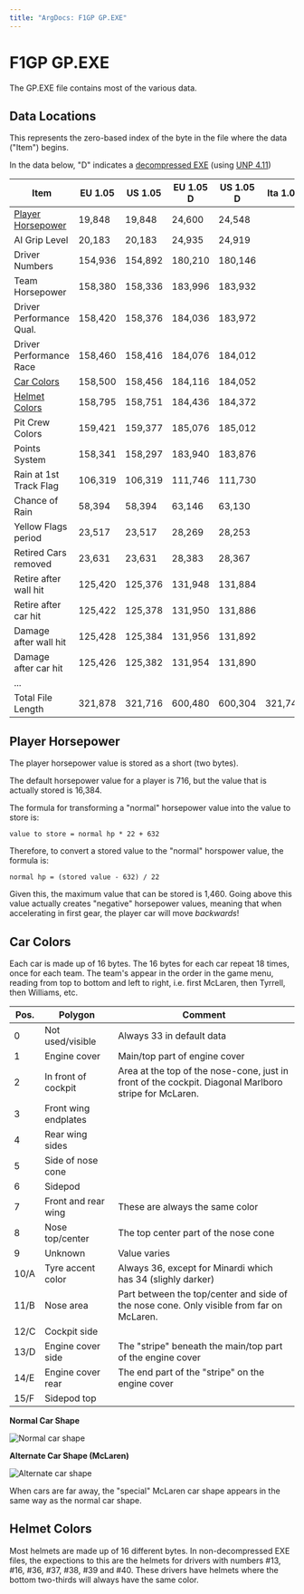 ```yaml
---
title: "ArgDocs: F1GP GP.EXE"
---
```


# F1GP GP.EXE

The GP.EXE file contains most of the various data.

## Data Locations

This represents the zero-based index of the byte in the file where the data ("Item") begins.

In the data below, "D" indicates a [decompressed EXE](/argdocs/misc/decompressed-exe)
(using [UNP 4.11](http://unp.bencastricum.nl))

<table class="table table-bordered table-striped">
    <thead>
        <tr>
            <th>Item</th>
            <th class="text-right">EU 1.05</th>
            <th class="text-right">US 1.05</th>
            <th class="text-right">EU 1.05 D</th>
            <th class="text-right">US 1.05 D</th>
            <th class="text-right">Ita 1.05</th>
            <th class="text-right">EU 1.03</th>
            <th class="text-right">US 1.03</th>
        </tr>
    </thead>
    <tbody>
        <tr>
            <td><a href="#player-horsepower">Player Horsepower</a></td>
            <td class="text-right">19,848</td>
            <td class="text-right">19,848</td>
            <td class="text-right">24,600</td>
            <td class="text-right">24,548</td>
            <td class="text-right"></td>
            <td class="text-right"></td>
            <td class="text-right"></td>
        </tr>
        <tr>
            <td>AI Grip Level</td>
            <td class="text-right">20,183</td>
            <td class="text-right">20,183</td>
            <td class="text-right">24,935</td>
            <td class="text-right">24,919</td>
            <td class="text-right"></td>
            <td class="text-right"></td>
            <td class="text-right"></td>
        </tr>
        <tr>
            <td>Driver Numbers</td>
            <td class="text-right">154,936</td>
            <td class="text-right">154,892</td>
            <td class="text-right">180,210</td>
            <td class="text-right">180,146</td>
            <td class="text-right"></td>
            <td class="text-right"></td>
            <td class="text-right"></td>
        </tr>
        <tr>
            <td>Team Horsepower</td>
            <td class="text-right">158,380</td>
            <td class="text-right">158,336</td>
            <td class="text-right">183,996</td>
            <td class="text-right">183,932</td>
            <td class="text-right"></td>
            <td class="text-right"></td>
            <td class="text-right"></td>
        </tr>
        <tr>
            <td>Driver Performance Qual.</td>
            <td class="text-right">158,420</td>
            <td class="text-right">158,376</td>
            <td class="text-right">184,036</td>
            <td class="text-right">183,972</td>
            <td class="text-right"></td>
            <td class="text-right"></td>
            <td class="text-right"></td>
        </tr>
        <tr>
            <td>Driver Performance Race</td>
            <td class="text-right">158,460</td>
            <td class="text-right">158,416</td>
            <td class="text-right">184,076</td>
            <td class="text-right">184,012</td>
            <td class="text-right"></td>
            <td class="text-right"></td>
            <td class="text-right"></td>
        </tr>
        <tr>
            <td><a href="#car-colors">Car Colors</a></td>
            <td class="text-right">158,500</td>
            <td class="text-right">158,456</td>
            <td class="text-right">184,116</td>
            <td class="text-right">184,052</td>
            <td class="text-right"></td>
            <td class="text-right"></td>
            <td class="text-right"></td>
        </tr>
        <tr>
            <td><a href="#helmet-colors">Helmet Colors</a></td>
            <td class="text-right">158,795</td>
            <td class="text-right">158,751</td>
            <td class="text-right">184,436</td>
            <td class="text-right">184,372</td>
            <td class="text-right"></td>
            <td class="text-right"></td>
            <td class="text-right"></td>
        </tr>
        <tr>
            <td>Pit Crew Colors</td>
            <td class="text-right">159,421</td>
            <td class="text-right">159,377</td>
            <td class="text-right">185,076</td>
            <td class="text-right">185,012</td>
            <td class="text-right"></td>
            <td class="text-right"></td>
            <td class="text-right"></td>
        </tr>
        <tr>
            <td>Points System</td>
            <td class="text-right">158,341</td>
            <td class="text-right">158,297</td>
            <td class="text-right">183,940</td>
            <td class="text-right">183,876</td>
            <td class="text-right"></td>
            <td class="text-right"></td>
            <td class="text-right"></td>
        </tr>
        <tr>
            <td>Rain at 1st Track Flag</td>
            <td class="text-right">106,319</td>
            <td class="text-right">106,319</td>
            <td class="text-right">111,746</td>
            <td class="text-right">111,730</td>
            <td class="text-right"></td>
            <td class="text-right"></td>
            <td class="text-right"></td>
        </tr>
        <tr>
            <td>Chance of Rain</td>
            <td class="text-right">58,394</td>
            <td class="text-right">58,394</td>
            <td class="text-right">63,146</td>
            <td class="text-right">63,130</td>
            <td class="text-right"></td>
            <td class="text-right"></td>
            <td class="text-right"></td>
        </tr>
        <tr>
            <td>Yellow Flags period</td>
            <td class="text-right">23,517</td>
            <td class="text-right">23,517</td>
            <td class="text-right">28,269</td>
            <td class="text-right">28,253</td>
            <td class="text-right"></td>
            <td class="text-right"></td>
            <td class="text-right"></td>
        </tr>
        <tr>
            <td>Retired Cars removed</td>
            <td class="text-right">23,631</td>
            <td class="text-right">23,631</td>
            <td class="text-right">28,383</td>
            <td class="text-right">28,367</td>
            <td class="text-right"></td>
            <td class="text-right"></td>
            <td class="text-right"></td>
        </tr>
        <tr>
            <td>Retire after wall hit</td>
            <td class="text-right">125,420</td>
            <td class="text-right">125,376</td>
            <td class="text-right">131,948</td>
            <td class="text-right">131,884</td>
            <td class="text-right"></td>
            <td class="text-right"></td>
            <td class="text-right"></td>
        </tr>
        <tr>
            <td>Retire after car hit</td>
            <td class="text-right">125,422</td>
            <td class="text-right">125,378</td>
            <td class="text-right">131,950</td>
            <td class="text-right">131,886</td>
            <td class="text-right"></td>
            <td class="text-right"></td>
            <td class="text-right"></td>
        </tr>
        <tr>
            <td>Damage after wall hit</td>
            <td class="text-right">125,428</td>
            <td class="text-right">125,384</td>
            <td class="text-right">131,956</td>
            <td class="text-right">131,892</td>
            <td class="text-right"></td>
            <td class="text-right"></td>
            <td class="text-right"></td>
        </tr>
        <tr>
            <td>Damage after car hit</td>
            <td class="text-right">125,426</td>
            <td class="text-right">125,382</td>
            <td class="text-right">131,954</td>
            <td class="text-right">131,890</td>
            <td class="text-right"></td>
            <td class="text-right"></td>
            <td class="text-right"></td>
        </tr>
        <tr>
            <td>...</td>
            <td class="text-right"></td>
            <td class="text-right"></td>
            <td class="text-right"></td>
            <td class="text-right"></td>
            <td class="text-right"></td>
            <td class="text-right"></td>
            <td class="text-right"></td>
        </tr>
        <tr>
            <td>Total File Length</td>
            <td class="text-right">321,878</td>
            <td class="text-right">321,716</td>
            <td class="text-right">600,480</td>
            <td class="text-right">600,304</td>
            <td class="text-right">321,748</td>
            <td class="text-right">332,890</td>
            <td class="text-right">332,840</td>
        </tr>
    </tbody>
</table>


## Player Horsepower

The player horsepower value is stored as a short (two bytes).

The default horsepower value for a player is 716, but the value that is
actually stored is 16,384.

The formula for transforming a "normal" horsepower value into the value to store is:

<code>value to store = normal hp * 22 + 632</code>

Therefore, to convert a stored value to the "normal" horspower value, the formula is:

<code>normal hp = (stored value - 632) / 22</code>

Given this, the maximum value that can be stored is 1,460. Going above this value
actually creates "negative" horsepower values, meaning that when accelerating in first gear, the
player car will move _backwards_!


## Car Colors

Each car is made up of 16 bytes. The 16 bytes for each car repeat 18 times, once for each team.
The team's appear in the order in the game menu, reading from top to bottom and left to right,
i.e. first McLaren, then Tyrrell, then Williams, etc.

<table class="table table-bordered table-striped">
    <thead>
        <tr>
            <th>Pos.</th>
            <th>Polygon</th>
            <th>Comment</th>
        </tr>
    </thead>
    <tbody>
        <tr>
            <td>0</td>
            <td>Not used/visible</td>
            <td>Always 33 in default data</td>
        </tr>
        <tr>
            <td>1</td>
            <td>Engine cover</td>
            <td>Main/top part of engine cover</td>
        </tr>
        <tr>
            <td>2</td>
            <td>In front of cockpit</td>
            <td>Area at the top of the nose-cone, just in front of the cockpit. Diagonal Marlboro stripe for McLaren.</td>
        </tr>
        <tr>
            <td>3</td>
            <td>Front wing endplates</td>
            <td></td>
        </tr>
        <tr>
            <td>4</td>
            <td>Rear wing sides</td>
            <td></td>
        </tr>
        <tr>
            <td>5</td>
            <td>Side of nose cone</td>
            <td></td>
        </tr>
        <tr>
            <td>6</td>
            <td>Sidepod</td>
            <td></td>
        </tr>
        <tr>
            <td>7</td>
            <td>Front and rear wing</td>
            <td>These are always the same color</td>
        </tr>
        <tr>
            <td>8</td>
            <td>Nose top/center</td>
            <td>The top center part of the nose cone</td>
        </tr>
        <tr>
            <td>9</td>
            <td>Unknown</td>
            <td>Value varies</td>
        </tr>
        <tr>
            <td>10/A</td>
            <td>Tyre accent color</td>
            <td>Always 36, except for Minardi which has 34 (slighly darker)</td>
        </tr>
        <tr>
            <td>11/B</td>
            <td>Nose area</td>
            <td>Part between the top/center and side of the nose cone. Only visible from far on McLaren.</td>
        </tr>
        <tr>
            <td>12/C</td>
            <td>Cockpit side</td>
            <td></td>
        </tr>
        <tr>
            <td>13/D</td>
            <td>Engine cover side</td>
            <td>The "stripe" beneath the main/top part of the engine cover</td>
        </tr>
        <tr>
            <td>14/E</td>
            <td>Engine cover rear</td>
            <td>The end part of the "stripe" on the engine cover</td>
        </tr>
        <tr>
            <td>15/F</td>
            <td>Sidepod top</td>
            <td></td>
        </tr>
    </tbody>
</table>

**Normal Car Shape**

<img alt="Normal car shape" src="/argdocs/images/car-shape-polygons-normal.png" class="img-fluid" />

**Alternate Car Shape (McLaren)**

<img alt="Alternate car shape" src="/argdocs/images/car-shape-polygons-alternate.png" class="img-fluid" />

When cars are far away, the "special" McLaren car shape appears in the same way as the normal car shape.


## Helmet Colors

Most helmets are made up of 16 different bytes. In non-decompressed EXE files, the expections
to this are the helmets for drivers with numbers #13, #16, #36, #37, #38, #39 and #40. These
drivers have helmets where the bottom two-thirds will always have the same color.
